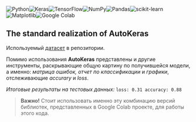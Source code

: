 ![Python](https://img.shields.io/badge/python-3670A0?style=for-the-badge&logo=python&logoColor=ffdd54)![Keras](https://img.shields.io/badge/Keras-%23D00000.svg?style=for-the-badge&logo=Keras&logoColor=white)![TensorFlow](https://img.shields.io/badge/TensorFlow-%23FF6F00.svg?style=for-the-badge&logo=TensorFlow&logoColor=white)![NumPy](https://img.shields.io/badge/numpy-%23013243.svg?style=for-the-badge&logo=numpy&logoColor=white)![Pandas](https://img.shields.io/badge/pandas-%23150458.svg?style=for-the-badge&logo=pandas&logoColor=white)![scikit-learn](https://img.shields.io/badge/scikit--learn-%23F7931E.svg?style=for-the-badge&logo=scikit-learn&logoColor=white)![Matplotlib](https://img.shields.io/badge/Matplotlib-%23ffffff.svg?style=for-the-badge&logo=Matplotlib&logoColor=black)![Google Colab](https://img.shields.io/badge/Google%20Colab-%23F9A825.svg?style=for-the-badge&logo=googlecolab&logoColor=white)

## The standard realization of AutoKeras

Используемый [датасет](https://www.kaggle.com/datasets/tobiasbueck/multilingual-customer-support-tickets/discussion?sort=hotness) в репозитории. 

Помимо использования **AutoKeras** представлены и другие инструменты, раскрывающие общую картину по получившейся модели, а именно: *матрица ошибок,* *отчет по классификации* и *графики*, отслеживающие *accurary* и *loss*.

*Итоговые результаты на тестовых данных:* `loss: 0.31 accuracy: 0.88`

> **Важно!** 
> Стоит использовать именно эту комбинацию версий библиотек,
> представленных в Google Colab проекте, для работы этого кода.
